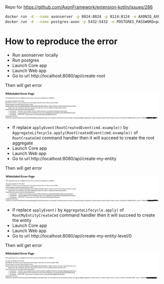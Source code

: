 Repo for https://github.com/AxonFramework/extension-kotlin/issues/286

```bash
docker run -d --name axonserver -p 8024:8024 -p 8124:8124 -e AXONIQ_AXONSERVER_DEVMODE_ENABLED=true axoniq/axonserver
docker run -d --name postgres-axon -p 5432:5432 -e POSTGRES_PASSWORD=password postgres
```

# How to reproduce the error

- Run axonserver locally
- Run postgres
- Launch Core app
- Launch Web app
- Go to url http://localhost:8080/api/create-root

Then will get error

![error-from-root.png](error-from-root.png)

- If replace `applyEvent(RootCreatedEvent(cmd.example))` by `AggregateLifecycle.apply(RootCreatedEvent(cmd.example))`
  of `RootCreateCmd` command handler then it will
  succeed to create the root aggregate
- Launch Core app
- Launch Web app
- Go to url http://localhost:8080/api/create-my-entity

Then will get error

![error-from-entity.png](error-from-entity.png)

- If replace `applyEvent(` by `AggregateLifecycle.apply(` of `RootMyEntityCreateCmd` command handler then it will succeed to
  create the entity
- Launch Core app
- Launch Web app
- Go to url http://localhost:8080/api/create-my-entity-level/0

Then will get error

![error-from-entity-level.png](error-from-entity-level.png)

